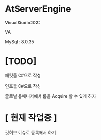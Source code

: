 # AtServerEngine


VisualStudio2022

VA

MySql : 8.0.35



# [TODO]

패킷툴 C#으로 작성

인포툴 C#으로 작성

글로벌 룸매니저에서 룸을 Acquire 할 수 있게 하자


# [ 현재 작업중 ]

깃허브 이슈로 등록해서 하기

